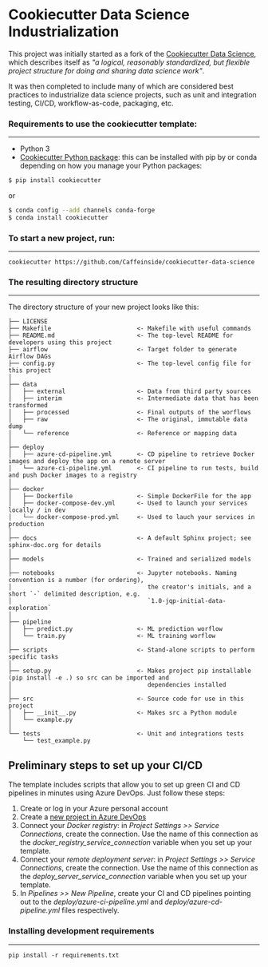# Cookiecutter Data Science Industrialization

This project was initially started as a fork of the [Cookiecutter Data Science](http://drivendata.github.io/cookiecutter-data-science/),
which describes itself as _"a logical, reasonably standardized, but flexible project structure for doing and sharing data science work"_.

It was then completed to include many of which are considered best practices to industrialize data science projects, such
as unit and integration testing, CI/CD, workflow-as-code, packaging, etc.


### Requirements to use the cookiecutter template:
-----------
 - Python 3
 - [Cookiecutter Python package](http://cookiecutter.readthedocs.org/en/latest/installation.html): this can be installed with pip by or conda depending on how you manage your Python packages:

``` bash
$ pip install cookiecutter
```

or

``` bash
$ conda config --add channels conda-forge
$ conda install cookiecutter
```


### To start a new project, run:
------------

    cookiecutter https://github.com/Caffeinside/cookiecutter-data-science


### The resulting directory structure
------------

The directory structure of your new project looks like this: 

```
├── LICENSE
├── Makefile                        <- Makefile with useful commands
├── README.md                       <- The top-level README for developers using this project
├── airflow                         <- Target folder to generate Airflow DAGs
├── config.py                       <- The top-level config file for this project
│
├── data
│   ├── external                    <- Data from third party sources
│   ├── interim                     <- Intermediate data that has been transformed
│   ├── processed                   <- Final outputs of the worflows
│   ├── raw                         <- The original, immutable data dump
│   └── reference                   <- Reference or mapping data
│
├── deploy
│   ├── azure-cd-pipeline.yml       <- CD pipeline to retrieve Docker images and deploy the app on a remote server
│   └── azure-ci-pipeline.yml       <- CI pipeline to run tests, build and push Docker images to a registry
│
├── docker
│   ├── Dockerfile                  <- Simple DockerFile for the app
│   ├── docker-compose-dev.yml      <- Used to launch your services locally / in dev
│   └── docker-compose-prod.yml     <- Used to lauch your services in production
│
├── docs                            <- A default Sphinx project; see sphinx-doc.org for details
│
├── models                          <- Trained and serialized models
│
├── notebooks                       <- Jupyter notebooks. Naming convention is a number (for ordering),
│                                      the creator's initials, and a short `-` delimited description, e.g.
│                                      `1.0-jqp-initial-data-exploration`
│
├── pipeline
│   ├── predict.py                  <- ML prediction worflow
│   └── train.py                    <- ML training worflow
│
├── scripts                         <- Stand-alone scripts to perform specific tasks
│
├── setup.py                        <- Makes project pip installable (pip install -e .) so src can be imported and 
│                                      dependencies installed
│
├── src                             <- Source code for use in this project
│   ├── __init__.py                 <- Makes src a Python module
│   └── example.py
│
└── tests                           <- Unit and integrations tests
    └── test_example.py
```

## Preliminary steps to set up your CI/CD

The template includes scripts that allow you to set up green CI and CD pipelines in minutes using Azure DevOps.
Just follow these steps:

1. Create or log in your Azure personal account
2. Create a [new project in Azure DevOps](https://docs.microsoft.com/en-us/azure/devops/organizations/projects/create-project?view=azure-devops&tabs=preview-page)
3. Connect your *Docker registry*: in _Project Settings >> Service Connections_, create the connection. Use the name of
 this connection as the _docker_registry_service_connection_ variable when you set up your template.
4. Connect your *remote deployment server*: in _Project Settings >> Service Connections_, create the connection. Use the name of
 this connection as the _deploy_server_service_connection_ variable when you set up your template.
5. In _Pipelines >> New Pipeline_, create your CI and CD pipelines pointing out to the _deploy/azure-ci-pipeline.yml_ and
_deploy/azure-cd-pipeline.yml_ files respectively.





### Installing development requirements
------------

    pip install -r requirements.txt

